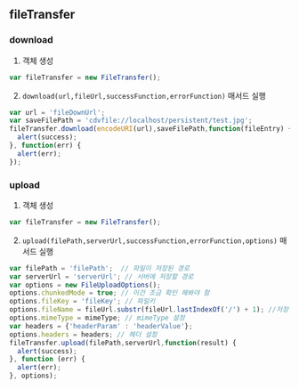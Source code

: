 ## fileTransfer
### download
1. 객체 생성
```javascript
var fileTransfer = new FileTransfer();
```
2. `download(url,fileUrl,successFunction,errorFunction)` 매서드 실행
```javascript
var url = 'fileDownUrl';
var saveFilePath = 'cdvfile://localhost/persistent/test.jpg';
fileTransfer.download(encodeURI(url),saveFilePath,function(fileEntry) {
  alert(success);
}, function(err) {
  alert(err);
});
```
### upload
1. 객체 생성
```javascript
var fileTransfer = new FileTransfer();
```
2. `upload(filePath,serverUrl,successFunction,errorFunction,options)` 매서드 실행
```javascript
var filePath = 'filePath';  // 파일이 저장된 경로
var serverUrl = 'serverUrl'; // 서버에 저장할 경로
var options = new FileUploadOptions();
options.chunkedMode = true; // 이건 조금 확인 해봐야 함
options.fileKey = 'fileKey'; // 파일키
options.fileName = fileUrl.substr(fileUrl.lastIndexOf('/') + 1); //저장될 파일 이름
options.mimeType = mimeType; // mimeType 설정
var headers = {'headerParam' : 'headerValue'};
options.headers = headers; // 헤더 설정
fileTransfer.upload(filePath,serverUrl,function(result) {
  alert(success);
}, function (err) {
  alert(err);
}, options);
```
